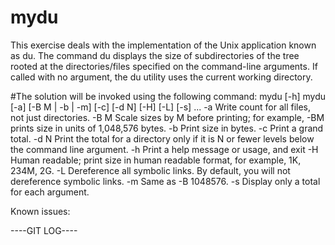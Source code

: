 # mydu

This exercise deals with the implementation of the Unix application known as du. The command du displays the size of
subdirectories of the tree rooted at the directories/files specified on the command-line arguments. If called with no argument,
the du utility uses the current working directory.

#The solution will be invoked using the following command:
mydu [-h]
mydu [-a] [-B M | -b | -m] [-c] [-d N] [-H] [-L] [-s] <dir1> <dir2> ...
-a Write count for all files, not just directories.
-B M Scale sizes by M before printing; for example, -BM prints size in units of 1,048,576 bytes.
-b Print size in bytes.
-c Print a grand total.
-d N Print the total for a directory only if it is N or fewer levels below the command line argument.
-h Print a help message or usage, and exit
-H Human readable; print size in human readable format, for example, 1K, 234M, 2G.
-L Dereference all symbolic links. By default, you will not dereference symbolic links.
-m Same as -B 1048576.
-s Display only a total for each argument.

Known issues:


----GIT LOG----

